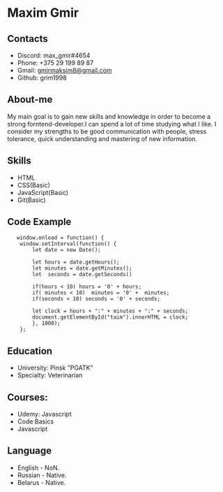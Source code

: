 # Maxim Gmir

## Contacts
* Discord: max_gmir#4654  
* Phone: +375 29 199 89 87
* Gmail: gmirmaksim8@gmail.com
* Github: grim1998 

## About-me
My main goal is to gain new skills and knowledge in order to become a strong forntend-developer.I can spend a lot of time studying what I like. I consider my strengths to be good communication with people, stress tolerance, quick understanding and mastering of new information.

## Skills
* HTML
* CSS(Basic)
* JavaScript(Basic)
* Git(Basic)

## Code Example
```
   window.onload = function() {
    window.setInterval(function() {
        let date = new Date();

        let hours = date.getHours();
        let minutes = date.getMinutes();
        let  seconds = date.getSeconds()

        if(hours < 10) hours = '0' + hours;
        if( minutes < 10)  minutes = '0' +  minutes;
        if(seconds < 10) seconds = '0' + seconds;

        let clock = hours + ":" + minutes + ":" + seconds;
        document.getElementById("taim").innerHTML = clock;
        }, 1000);
    };
```
## Education
* University: Pinsk "PGATK"
* Specialty: Veterinarian
## Courses:
* Udemy: Javascript
* Code Basics
* Javascript
## Language
* English - NoN.
* Russian - Native.
* Belarus - Native.
